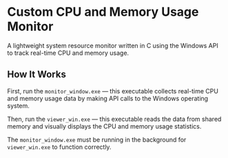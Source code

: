 # Custom CPU and Memory Usage Monitor

A lightweight system resource monitor written in C using the Windows API to track real-time CPU and memory usage.

## How It Works

First, run the `monitor_window.exe` — this executable collects real-time CPU and memory usage data by making API calls to the Windows operating system.

Then, run the `viewer_win.exe` — this executable reads the data from shared memory and visually displays the CPU and memory usage statistics.

The `monitor_window.exe` must be running in the background for `viewer_win.exe` to function correctly.

